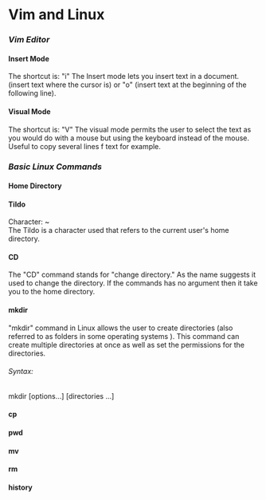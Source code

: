 # **Vim and Linux**

### *Vim Editor*
#### Insert Mode
The shortcut is: "i"
The Insert mode lets you insert text in a document.  (insert text where the cursor is) or "o" (insert text at the beginning of the following line).

#### Visual Mode
The shortcut is: "V"
The visual mode permits the user to select the text as you would do with a mouse but using the keyboard instead of the mouse. Useful to copy several lines f text for example.



### *Basic Linux Commands*
#### Home Directory
#### Tildo
Character: ~  
The Tildo is a character used that refers to the current user's home directory.

#### CD
The "CD" command stands for "change directory." As the name suggests it used to change the directory. If the commands has no argument then it take you to   the home directory.

#### mkdir
"mkdir" command in Linux allows the user to create directories (also referred to as folders in some operating systems ). This command can create multiple directories at once as well as set the permissions for the directories. 
###### *Syntax:*  
mkdir [options...] [directories ...]

#### cp

#### pwd

#### mv

#### rm

#### history
